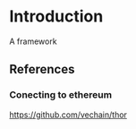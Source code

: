 # Introduction 

A framework 


 ## References

### Conecting to ethereum 

https://github.com/vechain/thor

